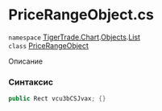 
# PriceRangeObject.cs
`namespace` [TigerTrade.Chart](../../../TigerTrade.Chart.md).[Objects](../../../TigerTrade.Chart/Objects.md).[List](../../../TigerTrade.Chart/Objects/List.md)  
    `class` [PriceRangeObject](../../PriceRangeObject.cs.md)

Описание

### Синтаксис
```csharp
public Rect vcu3bCSJvax; {}
```
